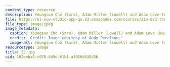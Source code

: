 ```yaml
---
content_type: resource
description: Youngsun Cho (Sara), Adam Miller (Lowell) and Adam Love (Waiter).
file: https://ol-ocw-studio-app-qa.s3.amazonaws.com/courses/21m-873-theater-arts-topics-fall-2004-january-iap-2005/162eeba8c0766d5d61b1a3926d438d56_22.jpg
file_type: image/jpeg
image_metadata:
  caption: Youngsun Cho (Sara), Adam Miller (Lowell) and Adam Love (Waiter).
  credit: 'Credit: Image courtesy of Andy Perelson.'
  image-alt: Youngsun Cho (Sara), Adam Miller (Lowell) and Adam Love (Waiter).
resourcetype: Image
title: 22.jpg
uid: 162eeba8-c076-6d5d-61b1-a3926d438d56
---
```


